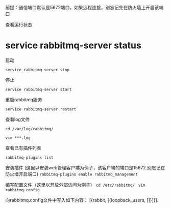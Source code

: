 前提：通信端口默认是5672端口，如果远程连接，别忘记先在防火墙上开启该端口

查看运行状态

# service rabbitmq-server status

启动

`service rabbitmq-server stop`

停止

`service rabbitmq-server start`

重启rabbitmq服务

`service rabbitmq-server restart`

查看log文件

`cd /var/log/rabbitmq/`

`vim ***.log`

查看已有插件列表

`rabbitmq-plugins list`

安装插件
(这里以安装web管理客户端为例子，该客户端的端口是15672.别忘记在防火墙开启端口)
`rabbitmq-plugins enable rabbitmq_management`

编写配置文件（这里以开放外部访问为例子）
`cd /etc/rabbitmq/ `
`vim rabbitmq.config`

向rabbitmq.config文件中写入如下内容：
\[{rabbit, \[{loopback_users, []}\]}\].